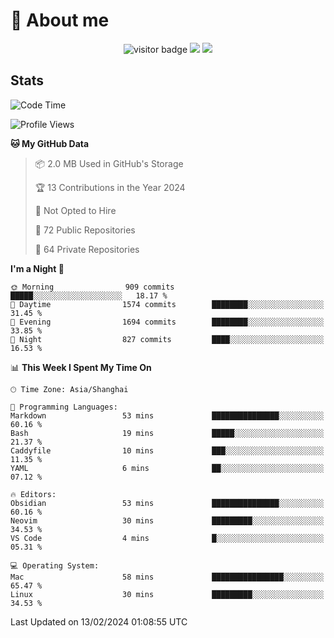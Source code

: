 <!-- ![](https://youpai.roccoshi.top/img/20200804214216.png) -->

# 🧐 About me
 
<p align="center">
<img src="https://visitor-badge.laobi.icu/badge?page_id=Lincest.Lincest&title=hits" alt="visitor badge"/>
<a href="mailto:imroccoshi@gmail.com"><img src="https://img.shields.io/badge/gmail-imroccoshi%40gmail.com-red"></a>
<a href="https://blog.roccoshi.top"><img src="https://img.shields.io/badge/blog-roccoshi-green"></a>
</p>

## Stats

<!--START_SECTION:waka-->
![Code Time](http://img.shields.io/badge/Code%20Time-973%20hrs%208%20mins-blue)

![Profile Views](http://img.shields.io/badge/Profile%20Views-1-blue)

**🐱 My GitHub Data** 

> 📦 2.0 MB Used in GitHub's Storage 
 > 
> 🏆 13 Contributions in the Year 2024
 > 
> 🚫 Not Opted to Hire
 > 
> 📜 72 Public Repositories 
 > 
> 🔑 64 Private Repositories 
 > 
**I'm a Night 🦉** 

```text
🌞 Morning                909 commits         █████░░░░░░░░░░░░░░░░░░░░   18.17 % 
🌆 Daytime                1574 commits        ████████░░░░░░░░░░░░░░░░░   31.45 % 
🌃 Evening                1694 commits        ████████░░░░░░░░░░░░░░░░░   33.85 % 
🌙 Night                  827 commits         ████░░░░░░░░░░░░░░░░░░░░░   16.53 % 
```


📊 **This Week I Spent My Time On** 

```text
🕑︎ Time Zone: Asia/Shanghai

💬 Programming Languages: 
Markdown                 53 mins             ███████████████░░░░░░░░░░   60.16 % 
Bash                     19 mins             █████░░░░░░░░░░░░░░░░░░░░   21.37 % 
Caddyfile                10 mins             ███░░░░░░░░░░░░░░░░░░░░░░   11.35 % 
YAML                     6 mins              ██░░░░░░░░░░░░░░░░░░░░░░░   07.12 % 

🔥 Editors: 
Obsidian                 53 mins             ███████████████░░░░░░░░░░   60.16 % 
Neovim                   30 mins             █████████░░░░░░░░░░░░░░░░   34.53 % 
VS Code                  4 mins              █░░░░░░░░░░░░░░░░░░░░░░░░   05.31 % 

💻 Operating System: 
Mac                      58 mins             ████████████████░░░░░░░░░   65.47 % 
Linux                    30 mins             █████████░░░░░░░░░░░░░░░░   34.53 % 
```


 Last Updated on 13/02/2024 01:08:55 UTC
<!--END_SECTION:waka-->


